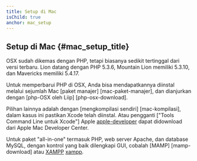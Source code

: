 ```yaml
---
title: Setup di Mac
isChild: true
anchor: mac_setup
---
```


## Setup di Mac {#mac_setup_title}

OSX sudah dikemas dengan PHP, tetapi biasanya sedikit tertinggal dari versi terbaru. Lion datang dengan PHP 5.3.6,
Mountain Lion memiliki 5.3.10, dan Mavericks memiliki 5.4.17.

Untuk memperbarui PHP di OSX, Anda bisa mendapatkannya diinstal melalui sejumlah Mac [paket manajer] [mac-paket-manajer],
dan dianjurkan dengan [php-OSX oleh Liip] [php-osx-download].

Pilihan lainnya adalah dengan [mengkompilasi sendiri] [mac-kompilasi], dalam kasus ini pastikan Xcode telah diinstal.
Atau pengganti ["Tools Command Line untuk Xcode"] Apple [apple-developer] dapat didownload dari Apple Mac Developer Center.

Untuk paket "all-in-one" termasuk PHP, web server Apache, dan database MySQL, dengan kontrol yang baik dilengkapi GUI, 
cobalah [MAMP] [mamp-download] atau [XAMPP] [xampp].

[mac-package-managers]: http://www.php.net/manual/en/install.macosx.packages.php
[mac-compile]: http://www.php.net/manual/en/install.macosx.compile.php
[xcode-gcc-substitution]: https://github.com/kennethreitz/osx-gcc-installer
[apple-developer]: https://developer.apple.com/downloads
[mamp-downloads]: http://www.mamp.info/en/downloads/index.html
[php-osx-downloads]: http://php-osx.liip.ch/
[xampp]: http://www.apachefriends.org/en/xampp.html
